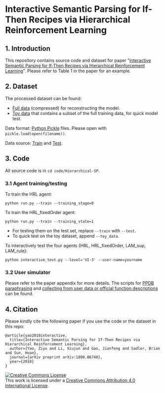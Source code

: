# Interactive Semantic Parsing for If-Then Recipes via Hierarchical Reinforcement Learning

## 1. Introduction
This repository contains source code and dataset for paper "[Interactive Semantic Parsing for If-Then Recipes via Hierarchical Reinforcement Learning](https://arxiv.org/pdf/1808.06740.pdf)". Please refer to Table 1 in the paper for an example.

## 2. Dataset
The processed dataset can be found:
- [Full data](data/lam/data.tar.gz) (compressed) for reconstructing the model.  
- [Toy data](data/lam/toy_data_with_noisy_user_ans.pkl) that contains a subset of the full training data, for quick model test.

Data format: [Python Pickle](https://docs.python.org/2/library/pickle.html) files. Please open with `pickle.load(open(filename))`.

Data source: [Train](https://www.blaseur.com/papers/chi16-ifttt.pdf) and [Test](https://www.microsoft.com/en-us/research/project/language-to-code/).

## 3. Code
All source code is in `cd code/Hierarchical-SP`.

### 3.1 Agent training/testing
To train the HRL agent:
```
python run.py --train --training_stage=0
```

To train the HRL_fixedOrder agent:
```
python run.py --train --training_state=1
```

- For testing them on the test set, replace `--train` with `--test`.
- To quick test on the toy dataset, append `--toy_data`.

To interactively test the four agents {HRL, HRL_fixedOrder, LAM_sup, LAM_rule}:
```
python interactive_test.py --level='VI-3' --user-name=yourname
```

### 3.2 User simulator
Please refer to the paper appendix for more details.
The scripts for [PPDB paraphrasing](code/Hierarchical-SP/ppdb.py) and [collecting from user data or official function descriptions](code/Hierarchical-SP/user_simulator_gen.py) can be found.


## 4. Citation
Please kindly cite the following paper if you use the code or the dataset in this repo:
```
@article{yao2018interactive,
  title={Interactive Semantic Parsing for If-Then Recipes via Hierarchical Reinforcement Learning},
  author={Yao, Ziyu and Li, Xiujun and Gao, Jianfeng and Sadler, Brian and Sun, Huan},
  journal={arXiv preprint arXiv:1808.06740},
  year={2018}
}
```

<a rel="license" href="http://creativecommons.org/licenses/by/4.0/"><img alt="Creative Commons License" style="border-width:0" src="https://i.creativecommons.org/l/by/4.0/88x31.png" /></a><br />This work is licensed under a <a rel="license" href="http://creativecommons.org/licenses/by/4.0/">Creative Commons Attribution 4.0 International License</a>.
